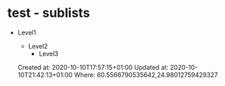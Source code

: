 # test - sublists

*   Level1
    *   Level2
        *   Level3

    Created at: 2020-10-10T17:57:15+01:00
    Updated at: 2020-10-10T21:42:13+01:00
    Where: 60.5566790535642,24.98012759429327

